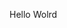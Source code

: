 Hello Wolrd




























































































































































































































































































































































































































































































































































































































































































































































































































































































































































































































































































































































































































































































































































































































































































































































































































































































































































































































































































































































































































































































































































































































































































































































































































































































































































































































































































































































































































































































































































































































































































































































































































































































































































































































































































































































































































































































































































































































































































































































































































































































































































































































































































































































































































































































































































































































































































































































































































































































































































































































































































